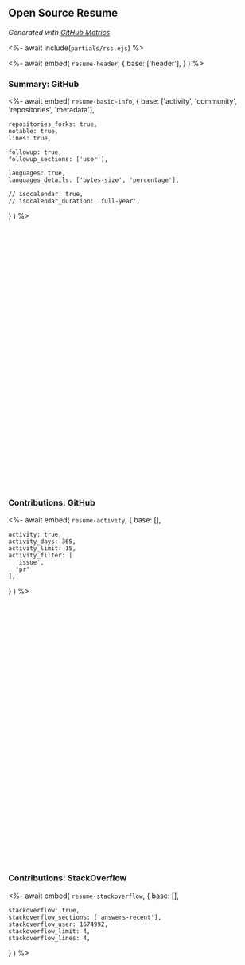 ## Open Source Resume
*Generated with [GitHub Metrics](https://github.com/lowlighter/metrics)*

<%- await include(`partials/rss.ejs`) %> 

<%- await embed(
  `resume-header`, 
  {
    base: ['header'],
  }
) %>


### Summary: GitHub
<%- await embed(
  `resume-basic-info`, 
  {
    base: ['activity', 'community', 'repositories', 'metadata'],

    repositories_forks: true,
    notable: true,
    lines: true,

    followup: true,
    followup_sections: ['user'],

    languages: true,
    languages_details: ['bytes-size', 'percentage'],
    
    // isocalendar: true,
    // isocalendar_duration: 'full-year',
  }
) %>

<div style="break-after: always; page-break-after: always;"></div>
<div style="padding-top: 13vh;"></div>

### Contributions: GitHub
<%- await embed(
  `resume-activity`, 
  {
    base: [],

    activity: true,
    activity_days: 365,
    activity_limit: 15,
    activity_filter: [
      'issue',
      'pr'
    ],
  }
) %>

<div style="break-after: always; page-break-after: always;"></div>
<div style="padding-top: 13vh;"></div>

### Contributions: StackOverflow
<%- await embed(
  `resume-stackoverflow`,
  {
    base: [],

    stackoverflow: true,
    stackoverflow_sections: ['answers-recent'],
    stackoverflow_user: 1674992,
    stackoverflow_limit: 4,
    stackoverflow_lines: 4,
  }
) %>
